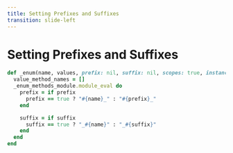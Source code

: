 ```yaml
---
title: Setting Prefixes and Suffixes
transition: slide-left
---
```


# Setting Prefixes and Suffixes

```rb filename="rails/activerecord/lib/active_record/enum.rb"
def _enum(name, values, prefix: nil, suffix: nil, scopes: true, instance_methods: true, validate: false, **options)
  value_method_names = []
  _enum_methods_module.module_eval do
    prefix = if prefix
      prefix == true ? "#{name}_" : "#{prefix}_"
    end

    suffix = if suffix
      suffix == true ? "_#{name}" : "_#{suffix}"
    end
  end
end
```

<!--
Starting on Line 251

- `prefix` and `suffix` can:
  - Keep their default `nil` value
  - Accept a Boolean value (but it would only make sense to pass `true` since the default is already `nil`)
  - Accept a String value

This slide ties into the next one
-->

